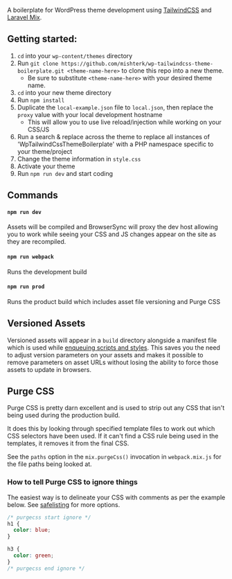 A boilerplate for WordPress theme development using [TailwindCSS](https://tailwindcss.com/) and [Laravel Mix](https://laravel.com/docs/5.8/mix).

## Getting started:

1. `cd` into your `wp-content/themes` directory
1. Run `git clone https://github.com/mishterk/wp-tailwindcss-theme-boilerplate.git <theme-name-here>` to clone this repo into a new theme.
   - Be sure to substitute `<theme-name-here>` with your desired theme name.
1. `cd` into your new theme directory
1. Run `npm install`
1. Duplicate the `local-example.json` file to `local.json`, then replace the `proxy` value with your local 
development hostname
   - This will allow you to use live reload/injection while working on your CSS/JS
1. Run a search & replace across the theme to replace all instances of 'WpTailwindCssThemeBoilerplate' with a PHP 
namespace specific to your theme/project
1. Change the theme information in `style.css`
1. Activate your theme
1. Run `npm run dev` and start coding
   
## Commands

#### `npm run dev`

Assets will be compiled and BrowserSync will proxy the dev host allowing you to work while seeing your CSS and JS changes appear on the site as they are recompiled.

#### `npm run webpack`

Runs the development build

#### `npm run prod`

Runs the product build which includes asset file versioning and Purge CSS 

## Versioned Assets

Versioned assets will appear in a `build` directory alongside a manifest file which is used while 
[enqueuing scripts and styles](https://github.com/mishterk/wp-laravel-mix-theme-boilerplate/blob/master/includes/scripts-and-styles.php).
This saves you the need to adjust version parameters on your assets and makes it possible to remove parameters on 
asset URLs without losing the ability to force those assets to update in browsers.

## Purge CSS

Purge CSS is pretty darn excellent and is used to strip out any CSS that isn't being used during the production build. 

It does this by looking through specified template files to work out which CSS selectors have been used. If it can't 
find a CSS rule being used in the templates, it removes it from the final CSS. 

See the `paths` option in the `mix.purgeCss()` invocation in `webpack.mix.js` for the file paths being looked at. 

### How to tell Purge CSS to ignore things

The easiest way is to delineate your CSS with comments as per the example below. See 
[safelisting](https://purgecss.com/safelisting.html) for more options.   

```css
/* purgecss start ignore */
h1 {
  color: blue;
}

h3 {
  color: green;
}
/* purgecss end ignore */
```

